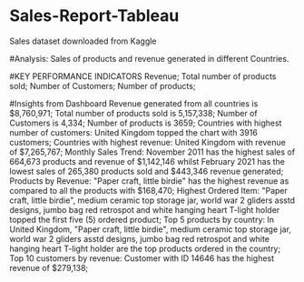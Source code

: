 # Sales-Report-Tableau

Sales dataset downloaded from Kaggle

#Analysis: Sales of products and revenue generated in different Countries.

#KEY PERFORMANCE INDICATORS
Revenue;
Total number of products sold;
Number of Customers;
Number of products;

#Insights from Dashboard
Revenue generated from all countries is $8,760,971;
Total number of products sold is 5,157,338;
Number of Customers is 4,334;
Number of products is 3659;
Countries with highest number of customers: United Kingdom topped the chart with 3916 customers;
Countries with highest revenue: United Kingdom with revenue of $7,265,767;
Monthly Sales Trend: November 2011 has the highest sales  of 664,673 products and revenue of $1,142,146 whilst February 2021 has the lowest sales of 265,380 products sold and $443,346 revenue generated;
Products by Revenue: "Paper craft, little birdie" has the highest revenue as compared to all the products with $168,470;
Highest Ordered Item:  "Paper craft, little birdie", medium ceramic top storage jar, world war 2 gliders asstd designs, jumbo bag red retrospot and white hanging heart T-light holder topped the first five (5) ordered product;
Top 5 products by country: In United Kingdom,  "Paper craft, little birdie", medium ceramic top storage jar, world war 2 gliders asstd designs, jumbo bag red retrospot and white hanging heart T-light holder are the top products ordered in the country;
Top 10 customers by revenue: Customer with ID 14646 has the highest revenue of $279,138;
